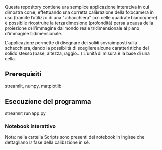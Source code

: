 Questa repository contiene una semplice applicazione interattiva in cui dimostra come, effettuando una corretta calibrazione della fotocamera in uso (tramite l'utilizzo di una "schacchiera" con celle quadrate bianco/nere) è possibile ricostruire la terza dimesione (profondità) persa a causa della proiezione dell'immagine dal mondo reale tridimensionale al piano d'immagine bidimensionale.

L'applicazione permette di disegnare dei solidi sovraimposti sulla schacchiera, dando la possibilità di scegliere alcune caratteristiche del solido stesso (base, altezza, raggio...) L'unità di misura è la base di una cella.

## Prerequisiti

streamlit, numpy, matplotlib

## Esecuzione del programma

streamlit run app.py

### Notebook interattivo

Nota: nella cartella Scripts sono presenti dei notebook in inglese che dettagliano la fase della calibazione in sé.
